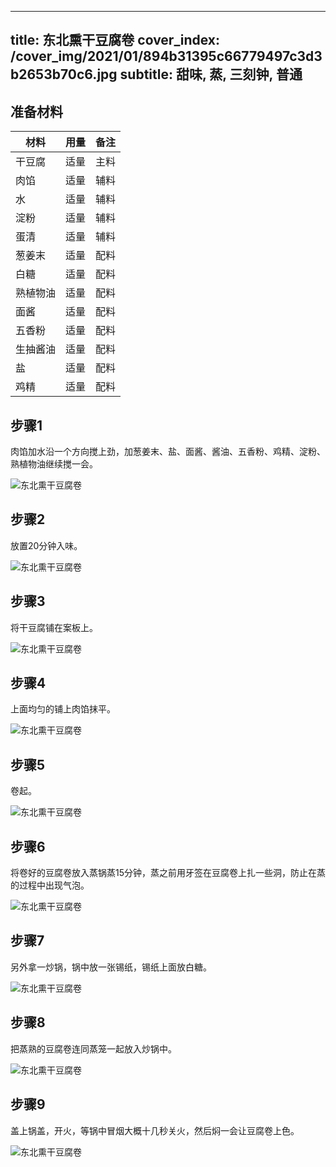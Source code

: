 
---
title: 东北熏干豆腐卷
cover_index: /cover_img/2021/01/894b31395c66779497c3d3b2653b70c6.jpg
subtitle: 甜味, 蒸, 三刻钟, 普通
---

## 准备材料

| 材料     | 用量 | 备注|
| ------- | ----- | --- |
| 干豆腐 | 适量| 主料 |
| 肉馅 | 适量| 辅料 |
| 水 | 适量| 辅料 |
| 淀粉 | 适量| 辅料 |
| 蛋清 | 适量| 辅料 |
| 葱姜末 | 适量| 配料 |
| 白糖 | 适量| 配料 |
| 熟植物油 | 适量| 配料 |
| 面酱 | 适量| 配料 |
| 五香粉 | 适量| 配料 |
| 生抽酱油 | 适量| 配料 |
| 盐 | 适量| 配料 |
| 鸡精 | 适量| 配料 |

## 步骤1

肉馅加水沿一个方向搅上劲，加葱姜末、盐、面酱、酱油、五香粉、鸡精、淀粉、熟植物油继续搅一会。

![东北熏干豆腐卷](https://i8.meishichina.com/attachment/recipe/201010/201010211603450.jpg?x-oss-process=style/p320) 

## 步骤2

放置20分钟入味。

![东北熏干豆腐卷](https://i8.meishichina.com/attachment/recipe/201010/201010211603525.jpg?x-oss-process=style/p320) 

## 步骤3

将干豆腐铺在案板上。

![东北熏干豆腐卷](https://i8.meishichina.com/attachment/recipe/201010/201010211604110.jpg?x-oss-process=style/p320) 

## 步骤4

上面均匀的铺上肉馅抹平。

![东北熏干豆腐卷](https://i8.meishichina.com/attachment/recipe/201010/201010211604244.jpg?x-oss-process=style/p320) 

## 步骤5

卷起。

![东北熏干豆腐卷](https://i8.meishichina.com/attachment/recipe/201010/201010211604343.jpg?x-oss-process=style/p320) 

## 步骤6

将卷好的豆腐卷放入蒸锅蒸15分钟，蒸之前用牙签在豆腐卷上扎一些洞，防止在蒸的过程中出现气泡。

![东北熏干豆腐卷](https://i8.meishichina.com/attachment/recipe/201010/201010211604513.jpg?x-oss-process=style/p320) 

## 步骤7

另外拿一炒锅，锅中放一张锡纸，锡纸上面放白糖。

![东北熏干豆腐卷](https://i8.meishichina.com/attachment/recipe/201010/201010211605103.jpg?x-oss-process=style/p320) 

## 步骤8

把蒸熟的豆腐卷连同蒸笼一起放入炒锅中。

![东北熏干豆腐卷](https://i8.meishichina.com/attachment/recipe/201010/201010211605234.jpg?x-oss-process=style/p320) 

## 步骤9

盖上锅盖，开火，等锅中冒烟大概十几秒关火，然后焖一会让豆腐卷上色。

![东北熏干豆腐卷](https://i8.meishichina.com/attachment/recipe/201010/201010211605555.jpg?x-oss-process=style/p320) 

